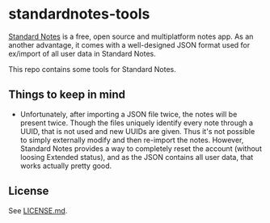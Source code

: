 standardnotes-tools
===================

[Standard Notes](https://standardnotes.org/) is a free, open source and multiplatform notes app.
As an another advantage, it comes with a well-designed JSON format used for ex/import of all user data in Standard Notes.

This repo contains some tools for Standard Notes.


Things to keep in mind
----------------------

* Unfortunately, after importing a JSON file twice, the notes will be present twice.
  Though the files uniquely identify every note through a UUID, that is not used and new UUIDs are given.
  Thus it's not possible to simply externally modify and then re-import the notes.
  However, Standard Notes provides a way to completely reset the account (without loosing Extended status), and as the JSON contains all user data, that works actually pretty good.


License
-------

See [LICENSE.md](LICENSE.md).

